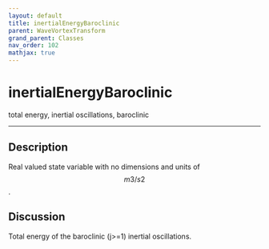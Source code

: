 ```yaml
---
layout: default
title: inertialEnergyBaroclinic
parent: WaveVortexTransform
grand_parent: Classes
nav_order: 102
mathjax: true
---
```


#  inertialEnergyBaroclinic

total energy, inertial oscillations, baroclinic


---

## Description
Real valued state variable with no dimensions and units of $$m3/s2$$.

## Discussion

Total energy of the baroclinic (j>=1) inertial oscillations.

